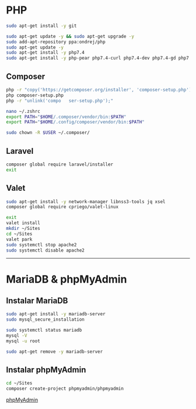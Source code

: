 # PHP

```BASH
sudo apt-get install -y git
```

```BASH
sudo apt-get update -y && sudo apt-get upgrade -y
sudo add-apt-repository ppa:ondrej/php
sudo apt-get update -y
sudo apt-get install -y php7.4
sudo apt-get install -y php-pear php7.4-curl php7.4-dev php7.4-gd php7.4-mbstring php7.4-zip php7.4-mysql php7.4-xml php7.4-mcrypt php7.4-sqlite3 php7.4-mysql php7.4-pgsql
```

## Composer

```BASH
php -r "copy('https://getcomposer.org/installer', 'composer-setup.php');"
php composer-setup.php
php -r "unlink('compo	ser-setup.php');"

nano ~/.zshrc
export PATH="$HOME/.composer/vendor/bin:$PATH"
export PATH="$HOME/.config/composer/vendor/bin:$PATH"

sudo chown -R $USER ~/.composer/
```

## Laravel

```BASH
composer global require laravel/installer
exit
```

## Valet

```BASH
sudo apt-get install -y network-manager libnss3-tools jq xsel
composer global require cpriego/valet-linux

exit
valet install
mkdir ~/Sites
cd ~/Sites
valet park
sudo systemctl stop apache2
sudo systemctl disable apache2
```
---

# MariaDB & phpMyAdmin

## Instalar MariaDB

```BASH
sudo apt-get install -y mariadb-server
sudo mysql_secure_installation
```

```BASH
sudo systemctl status mariadb
mysql -V
mysql -u root
```

```BASH
sudo apt-get remove -y mariadb-server
```

## Instalar phpMyAdmin

```BASH
cd ~/Sites
composer create-project phpmyadmin/phpmyadmin
```

[phpMyAdmin](http://phpmyadmin.test)
